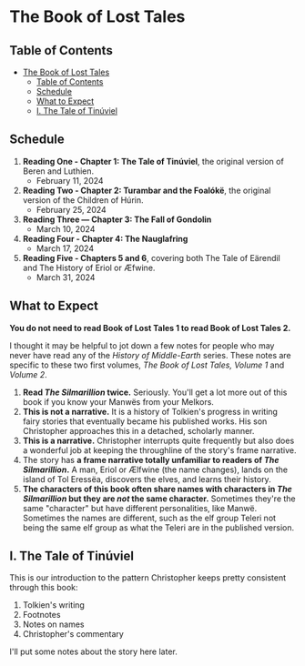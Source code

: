 # The Book of Lost Tales

## Table of Contents
- [The Book of Lost Tales](#the-book-of-lost-tales)
  - [Table of Contents](#table-of-contents)
  - [Schedule](#schedule)
  - [What to Expect](#what-to-expect)
  - [I. The Tale of Tinúviel](#i-the-tale-of-tinúviel)

## Schedule

1. **Reading One - Chapter 1: The Tale of Tinúviel**, the original version of Beren and Luthien.
    * February 11, 2024
2. **Reading Two - Chapter 2: Turambar and the Foalókë**, the original version of the Children of Húrin.
    * February 25, 2024
3. **Reading Three — Chapter 3: The Fall of Gondolin**
    * March 10, 2024
4. **Reading Four - Chapter 4: The Nauglafring**
    * March 17, 2024
5. **Reading Five - Chapters 5 and 6**, covering both The Tale of Eärendil and The History of Eriol or Æfwine.
   * March 31, 2024

## What to Expect
**You do not need to read Book of Lost Tales 1 to read Book of Lost Tales 2.**

I thought it may be helpful to jot down a few notes for people who may never have read any of the _History of Middle-Earth_ series. These notes are specific to these two first volumes, _The Book of Lost Tales, Volume 1_ and _Volume 2_. 

1. **Read _The Silmarillion_ twice.** Seriously. You'll get a lot more out of this book if you know your Manwës from your Melkors. 
2. **This is not a narrative.** It is a history of Tolkien's progress in writing fairy stories that eventually became his published works. His son Christopher approaches this in a detached, scholarly manner. 
3. **This is a narrative.** Christopher interrupts quite frequently but also does a wonderful job at keeping the throughline of the story's frame narrative. 
4. The story has **a frame narrative totally unfamiliar to readers of _The Silmarillion_.** A man, Eriol or Ælfwine (the name changes), lands on the island of Tol Eressëa, discovers the elves, and learns their history. 
5. **The characters of this book often share names with characters in _The Silmarillion_ but they are _not_ the same character.** Sometimes they're the same "character" but have different personalities, like Manwë. Sometimes the names are different, such as the elf group Teleri not being the same elf group as what the Teleri are in the published version. 

## I. The Tale of Tinúviel
This is our introduction to the pattern Christopher keeps pretty consistent through this book:
1. Tolkien's writing
2. Footnotes
3. Notes on names
4. Christopher's commentary

I'll put some notes about the story here later. 